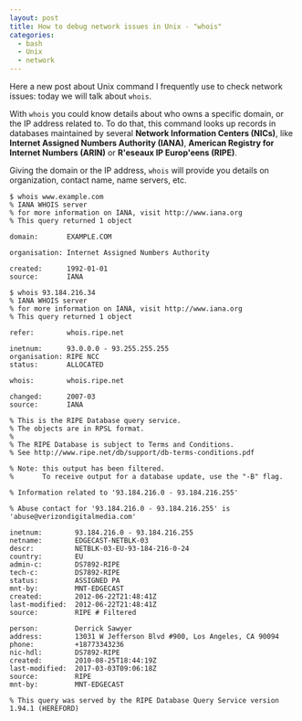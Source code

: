 ```yaml
---
layout: post
title: How to debug network issues in Unix - "whois"
categories:
  - bash
  - Unix
  - network
---
```


Here a new post about Unix command I frequently use to check network issues: today we will talk about `whois`.

With `whois` you could know details about who owns a specific domain, or the IP address related to.
To do that, this command looks up records in databases maintained by several **Network Information Centers (NICs)**, like **Internet Assigned Numbers Authority (IANA)**, **American Registry for Internet Numbers (ARIN)** or **R'eseaux IP Europ'eens (RIPE)**.

Giving the domain or the IP address, `whois` will provide you details on organization, contact name, name servers, etc.

```
$ whois www.example.com
% IANA WHOIS server
% for more information on IANA, visit http://www.iana.org
% This query returned 1 object

domain:       EXAMPLE.COM

organisation: Internet Assigned Numbers Authority

created:      1992-01-01
source:       IANA
```

```
$ whois 93.184.216.34
% IANA WHOIS server
% for more information on IANA, visit http://www.iana.org
% This query returned 1 object

refer:        whois.ripe.net

inetnum:      93.0.0.0 - 93.255.255.255
organisation: RIPE NCC
status:       ALLOCATED

whois:        whois.ripe.net

changed:      2007-03
source:       IANA

% This is the RIPE Database query service.
% The objects are in RPSL format.
%
% The RIPE Database is subject to Terms and Conditions.
% See http://www.ripe.net/db/support/db-terms-conditions.pdf

% Note: this output has been filtered.
%       To receive output for a database update, use the "-B" flag.

% Information related to '93.184.216.0 - 93.184.216.255'

% Abuse contact for '93.184.216.0 - 93.184.216.255' is 'abuse@verizondigitalmedia.com'

inetnum:        93.184.216.0 - 93.184.216.255
netname:        EDGECAST-NETBLK-03
descr:          NETBLK-03-EU-93-184-216-0-24
country:        EU
admin-c:        DS7892-RIPE
tech-c:         DS7892-RIPE
status:         ASSIGNED PA
mnt-by:         MNT-EDGECAST
created:        2012-06-22T21:48:41Z
last-modified:  2012-06-22T21:48:41Z
source:         RIPE # Filtered

person:         Derrick Sawyer
address:        13031 W Jefferson Blvd #900, Los Angeles, CA 90094
phone:          +18773343236
nic-hdl:        DS7892-RIPE
created:        2010-08-25T18:44:19Z
last-modified:  2017-03-03T09:06:18Z
source:         RIPE
mnt-by:         MNT-EDGECAST

% This query was served by the RIPE Database Query Service version 1.94.1 (HEREFORD)
```